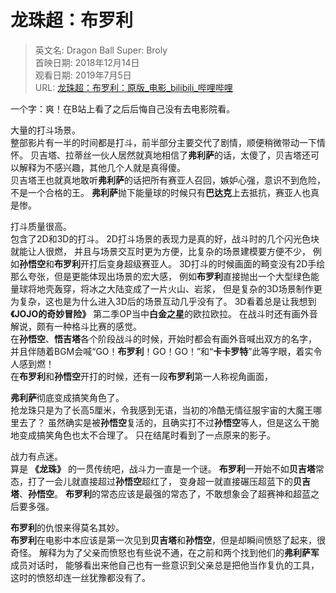 # 龙珠超：布罗利

> 英文名: Dragon Ball Super: Broly  
> 首映日期: 2018年12月14日  
> 观看日期: 2019年7月5日  
> URL: [龙珠超：布罗利：原版_电影_bilibili_哔哩哔哩](https://www.bilibili.com/bangumi/play/ep276744)

一个字：爽！在B站上看了之后后悔自己没有去电影院看。

大量的打斗场景。  
整部影片有一半的时间都是打斗，前半部分主要交代了剧情，顺便稍微带动一下情怀。
贝吉塔、拉蒂丝一伙人居然就真地相信了**弗利萨**的话，太傻了，贝吉塔还可以解释为不感兴趣，其他几个人就是真得傻。  
贝吉塔王也就真地敢听**弗利萨**的话把所有赛亚人召回，嫉妒心强，意识不到危险，不是一个合格的王。
**弗利萨**抛下能量球的时候只有**巴达克**上去抵抗，赛亚人也真是惨。

打斗质量很高。  
包含了2D和3D的打斗。
2D打斗场景的表现力是真的好，战斗时的几个闪光色块就能让人很燃，
并且与场景交互时更为方便，比复杂的场景建模要方便不少，
例如**孙悟空**和**布罗利**开打后变身超级赛亚人。
3D打斗的时候画面的畸变没有2D手绘那么夸张，但是更能体现出场景的宏大感，
例如**布罗利**直接抛出一个大型绿色能量球将地壳轰穿，将冰之大陆变成了一片火山、岩浆，
但是复杂的3D场景制作更为复杂，这也是为什么进入3D后的场景互动几乎没有了。
3D看着总是让我想到 **《JOJO的奇妙冒险》** 第二季OP当中**白金之星**的欧拉欧拉。
在战斗时还有画外音解说，颇有一种格斗比赛的感觉。  
在**孙悟空**、**悟吉塔**各个阶段战斗的时候，开始时都会有画外音喊出双方的名字，
并且伴随着BGM会喊“GO！**布罗利**！GO！GO！”和“**卡卡罗特**”此等字眼，着实令人感到燃！  
在**布罗利**和**孙悟空**开打的时候，还有一段**布罗利**第一人称视角画面，

**弗利萨**彻底变成搞笑角色了。  
抢龙珠只是为了长高5厘米，令我感到无语，当初的冷酷无情征服宇宙的大魔王哪里去了？
虽然确实是被**孙悟空**复活的，且确实打不过**孙悟空**等人，但是这么干脆地变成搞笑角色也太不合理了。
只在结尾时看到了一点原来的影子。

战力有点迷。  
算是 **《龙珠》** 的一贯传统吧，战斗力一直是一个谜。
**布罗利**一开始不如**贝吉塔**常态，打了一会儿就直接超过**孙悟空**超红了，
变身超一就直接碾压超蓝下的**贝吉塔**、**孙悟空**。
**布罗利**的常态应该是最强的常态了，不敢想象会了超赛神和超蓝之后要多强。

**布罗利**的仇恨来得莫名其妙。  
**布罗利**在电影中本应该是第一次见到**贝吉塔**和**孙悟空**，但是却瞬间愤怒了起来，很奇怪。
解释为为了父亲而愤怒也有些说不通，在之前和两个找到他们的**弗利萨军**成员对话时，
能够看出来他自己也有一些意识到父亲总是把他当作复仇的工具，这时的愤怒却连一丝犹豫都没有了。
